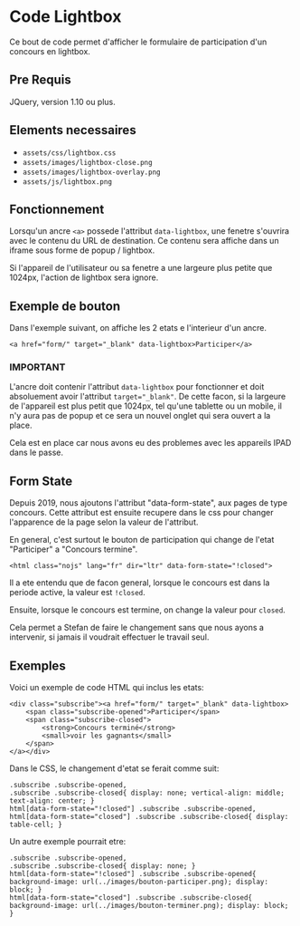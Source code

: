 # Code Lightbox
Ce bout de code permet d'afficher le formulaire de participation d'un concours en lightbox.

## Pre Requis
JQuery, version 1.10 ou plus.

## Elements necessaires
- `assets/css/lightbox.css`
- `assets/images/lightbox-close.png`
- `assets/images/lightbox-overlay.png`
- `assets/js/lightbox.png`

## Fonctionnement
Lorsqu'un ancre `<a>` possede l'attribut `data-lightbox`, une fenetre s'ouvrira avec le contenu du URL de destination.
Ce contenu sera affiche dans un iframe sous forme de popup / lightbox.

Si l'appareil de l'utilisateur ou sa fenetre a une largeure plus petite que 1024px, l'action de lightbox sera ignore.

## Exemple de bouton
Dans l'exemple suivant, on affiche les 2 etats e l'interieur d'un ancre.
```
<a href="form/" target="_blank" data-lightbox>Participer</a>
```

### IMPORTANT
L'ancre doit contenir l'attribut `data-lightbox` pour fonctionner et doit absoluement avoir l'attribut `target="_blank"`.
De cette facon, si la largeure de l'appareil est plus petit que 1024px, tel qu'une tablette ou un mobile, il n'y aura pas de popup et ce sera un nouvel onglet qui sera ouvert a la place.

Cela est en place car nous avons eu des problemes avec les appareils IPAD dans le passe.


## Form State
Depuis 2019, nous ajoutons l'attribut "data-form-state", aux pages de type concours. Cette attribut est ensuite recupere dans le css pour changer l'apparence de la page selon la valeur de l'attribut.

En general, c'est surtout le bouton de participation qui change de l'etat "Participer" a "Concours termine".

```
<html class="nojs" lang="fr" dir="ltr" data-form-state="!closed">
```

Il a ete entendu que de facon general, lorsque le concours est dans la periode active, la valeur est `!closed`.

Ensuite, lorsque le concours est termine, on change la valeur pour `closed`.

Cela permet a Stefan de faire le changement sans que nous ayons a intervenir, si jamais il voudrait effectuer le travail seul.

## Exemples 
Voici un exemple de code HTML qui inclus les etats:

```
<div class="subscribe"><a href="form/" target="_blank" data-lightbox>
	<span class="subscribe-opened">Participer</span>
	<span class="subscribe-closed">
		<strong>Concours terminé</strong>
		<small>voir les gagnants</small>
	</span>
</a></div>
```

Dans le CSS, le changement d'etat se ferait comme suit:

```
.subscribe .subscribe-opened,
.subscribe .subscribe-closed{ display: none; vertical-align: middle; text-align: center; }
html[data-form-state="!closed"] .subscribe .subscribe-opened,
html[data-form-state="closed"] .subscribe .subscribe-closed{ display: table-cell; }
```

Un autre exemple pourrait etre:
```
.subscribe .subscribe-opened,
.subscribe .subscribe-closed{ display: none; }
html[data-form-state="!closed"] .subscribe .subscribe-opened{ background-image: url(../images/bouton-participer.png); display: block; }
html[data-form-state="closed"] .subscribe .subscribe-closed{ background-image: url(../images/bouton-terminer.png); display: block; }
```
